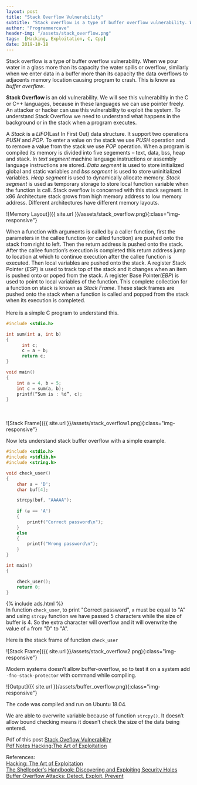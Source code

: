 ```yaml
---
layout: post
title: "Stack Overflow Vulnerability"
subtitle: "Stack overflow is a type of buffer overflow vulnerability. When we pour water in a glass more than its capacity the water spills or overflow, similarly when we enter data in a buffer more than its capacity the data overflows to adjacents memory location causing program to crash. This is know as buffer overflow. "
author: "Programmercave"
header-img: "/assets/stack_overflow.png"
tags:  [Hacking, Exploitation, C, Cpp]
date: 2019-10-18
---
```


Stack overflow is a type of buffer overflow vulnerability. When we pour water in a glass more than its capacity the water spills or overflow, similarly when we enter data in a buffer more than its capacity the data overflows to adjacents memory location causing program to crash. This is know as *buffer overflow*. 

**Stack Overflow** is an old vulnerability.  We will see this vulnerabiltiy in the C or  C++ languages, because in these languages we can use pointer freely. An attacker or hacker can use this vulnerability to exploit the system. To understand Stack Overflow we need to understand what happens in the background or in the stack when a program executes.

A *Stack* is a *LIFO*(Last In First Out) data structure. It support two operations *PUSH* and *POP*. To enter a value on the stack we use *PUSH* operation and to remove a value from the stack we use *POP* operation. When a program is compiled its memory is divided into five segements – text, data, bss, heap and stack. In *text segment* machine language instructions or assembly language instructions are stored. *Data segment* is used to store initialized global and static variables and *bss segment* is used to store uninitialized variables. *Heap segment* is used to dynamically allocate memory. *Stack segment* is used as temporary storage to store local function variable when the function is call. Stack overflow is concerned with this stack segment. In x86 Architecture stack grows from high memory address to low memory address. Different architectures have different memory layouts.

![Memory Layout]({{ site.url }}/assets/stack_overflow.png){:class="img-responsive"}
                              
When a function with arguments is called by a caller function, first the parameters in the callee function (or called function) are pushed onto the stack from right to left. Then the return address is pushed onto the stack. After the callee function’s execution is completed this return address jump to location at which to continue execution after the callee function is executed. Then local variables are pushed onto the stack. A register Stack Pointer (*ESP*) is used to track top of the stack and it changes when an item is pushed onto or poped from the stack. A register Base Pointer(*EBP*) is used to point to local variables of the function. This complete collection for a function on stack is known as *Stack Frame*. These stack frames are pushed onto the stack when a function is called and popped from the stack when its execution is completed.
 <br/><input type="hidden" name="IL_IN_ARTICLE"> <br/>
Here is a simple C program to understand this.

```cpp
#include <stdio.h>

int sum(int a, int b)
{
      int c;
      c = a + b;
      return c;
}

void main()
{
    int a = 4, b = 5;
    int c = sum(a, b);    
    printf(“Sum is : %d”, c);
}
```
 <br/><input type="hidden" name="IL_IN_ARTICLE"> <br/>
![Stack Frame]({{ site.url }}/assets/stack_overflow1.png){:class="img-responsive"}

Now lets understand stack buffer overflow with a simple example.

```cpp
#include <stdio.h>
#include <stdlib.h>
#include <string.h>

void check_user()
{
	char a = 'D';
	char buf[4];

	strcpy(buf, "AAAAA");
	
	if (a == 'A')
	{
		printf("Correct password\n");
	}
	else
	{
		printf("Wrong password\n");
	}
}	

int main()
{

	check_user();
	return 0;
}
```

{% include ads.html %}<br/>
In function `check_user`, to print "Correct password", `a` must be equal to "A" and using `strcpy` function we have passed 5 characters while the size of buffer is 4. So the extra character will overflow and it will overwrite the value of `a` from "D" to "A".

Here is the stack frame of function `check_user`

![Stack Frame]({{ site.url }}/assets/stack_overflow2.png){:class="img-responsive"}
         
Modern systems doesn’t allow buffer-overflow, so to test it on a system add `-fno-stack-protector` with command while compiling.

![Output]({{ site.url }}/assets/buffer_overflow.png){:class="img-responsive"}

The code was compiled and run on Ubuntu 18.04.

We are able to overwrite variable because of function `strcpy()`. It doesn’t allow bound checking means it doesn’t check the size of the data being entered.

Pdf of this post [Stack Oveflow Vulnerability](https://www.file-up.org/2t2z3jjwyfsz)<br/>
[Pdf Notes Hacking:The Art of Exploitation](https://www.file-up.org/p2p4j7stuhpq)<br/>

References:<br/>
[Hacking: The Art of Exploitation](https://amzn.to/32swlVg)<br/>
[The Shellcoder′s Handbook: Discovering and Exploiting Security Holes](https://amzn.to/2MoVcUh)<br/>
[Buffer Overflow Attacks: Detect, Exploit, Prevent](https://amzn.to/2VUdY9p)<br/>

